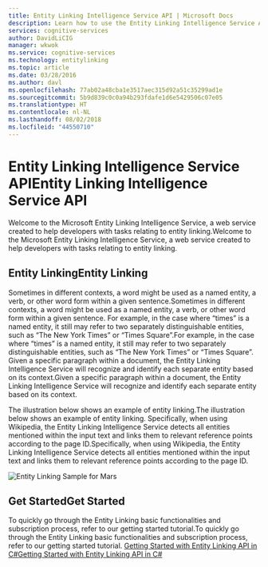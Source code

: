 ```yaml
---
title: Entity Linking Intelligence Service API | Microsoft Docs
description: Learn how to use the Entity Linking Intelligence Service API for entity-linking tasks in Cognitive Services.
services: cognitive-services
author: DavidLiCIG
manager: wkwok
ms.service: cognitive-services
ms.technology: entitylinking
ms.topic: article
ms.date: 03/28/2016
ms.author: davl
ms.openlocfilehash: 77ab02a48cba1e3517aec315d92a51c35299ad1e
ms.sourcegitcommit: 5b9d839c0c0a94b293fdafe1d6e5429506c07e05
ms.translationtype: HT
ms.contentlocale: nl-NL
ms.lasthandoff: 08/02/2018
ms.locfileid: "44550710"
---
```

# <a name="entity-linking-intelligence-service-api"></a><span data-ttu-id="639ee-103">Entity Linking Intelligence Service API</span><span class="sxs-lookup"><span data-stu-id="639ee-103">Entity Linking Intelligence Service API</span></span>

<span data-ttu-id="639ee-104">Welcome to the Microsoft Entity Linking Intelligence Service, a web service created to help developers with tasks relating to entity linking.</span><span class="sxs-lookup"><span data-stu-id="639ee-104">Welcome to the Microsoft Entity Linking Intelligence Service, a web service created to help developers with tasks relating to entity linking.</span></span>

## <a name="entity-linking"></a><span data-ttu-id="639ee-105">Entity Linking</span><span class="sxs-lookup"><span data-stu-id="639ee-105">Entity Linking</span></span>

<span data-ttu-id="639ee-106">Sometimes in different contexts, a word might be used as a named entity, a verb, or other word form within a given sentence.</span><span class="sxs-lookup"><span data-stu-id="639ee-106">Sometimes in different contexts, a word might be used as a named entity, a verb, or other word form within a given sentence.</span></span> <span data-ttu-id="639ee-107">For example, in the case where “times” is a named entity, it still may refer to two separately distinguishable entities, such as “The New York Times” or “Times Square”.</span><span class="sxs-lookup"><span data-stu-id="639ee-107">For example, in the case where “times” is a named entity, it still may refer to two separately distinguishable entities, such as “The New York Times” or “Times Square”.</span></span> <span data-ttu-id="639ee-108">Given a specific paragraph within a document, the Entity Linking Intelligence Service will recognize and identify each separate entity based on its context.</span><span class="sxs-lookup"><span data-stu-id="639ee-108">Given a specific paragraph within a document, the Entity Linking Intelligence Service will recognize and identify each separate entity based on its context.</span></span>  

<span data-ttu-id="639ee-109">The illustration below shows an example of entity linking.</span><span class="sxs-lookup"><span data-stu-id="639ee-109">The illustration below shows an example of entity linking.</span></span> <span data-ttu-id="639ee-110">Specifically, when using Wikipedia, the Entity Linking Intelligence Service detects all entities mentioned within the input text and links them to relevant reference points according to the page ID.</span><span class="sxs-lookup"><span data-stu-id="639ee-110">Specifically, when using Wikipedia, the Entity Linking Intelligence Service detects all entities mentioned within the input text and links them to relevant reference points according to the page ID.</span></span>

 ![Entity Linking Sample for Mars](https://docstestmedia1.blob.core.windows.net/azure-media/articles/cognitive-services/EntityLinking/Images/EntityLinkingSample1.png)
 
## <a name="get-started"></a><span data-ttu-id="639ee-112">Get Started</span><span class="sxs-lookup"><span data-stu-id="639ee-112">Get Started</span></span>
 
<span data-ttu-id="639ee-113">To quickly go through the Entity Linking basic functionalities and subscription process, refer to our getting started tutorial.</span><span class="sxs-lookup"><span data-stu-id="639ee-113">To quickly go through the Entity Linking basic functionalities and subscription process, refer to our getting started tutorial.</span></span>
[<span data-ttu-id="639ee-114">Getting Started with Entity Linking API in C#</span><span class="sxs-lookup"><span data-stu-id="639ee-114">Getting Started with Entity Linking API in C#</span></span>](GettingStarted.md)



